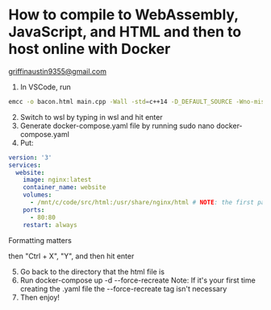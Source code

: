 # How to compile to WebAssembly, JavaScript, and HTML and then to host online with Docker

griffinaustin9355@gmail.com

1. In VSCode, run 
```sh
emcc -o bacon.html main.cpp -Wall -std=c++14 -D_DEFAULT_SOURCE -Wno-missing-braces -Wunused-result -Os -I. -I C:/raylib/raylib/src -I C:/raylib/raylib/src/external -L. -L C:/raylib/raylib/src -s USE_GLFW=3 -s ASYNCIFY -s TOTAL_MEMORY=67108864 -s FORCE_FILESYSTEM=1 --shell-file C:/raylib/raylib/src/shell.html C:/raylib/raylib/src/web/libraylib.a -DPLATFORM_WEB -s 'EXPORTED_FUNCTIONS=["_free","_malloc","_main"]'-s EXPORTED_RUNTIME_METHODS=ccall
```
2. Switch to wsl by typing in wsl and hit enter
3. Generate docker-compose.yaml file by running sudo nano docker-compose.yaml
4. Put: 
```yaml
version: '3'
services:
  website:
    image: nginx:latest
    container_name: website
    volumes:
      - /mnt/c/code/src/html:/usr/share/nginx/html # NOTE: the first part is the file path, and the second part is the default location nginx looks for the html file
    ports:
      - 80:80
    restart: always
```

Formatting matters

then "Ctrl + X", "Y", and then hit enter

5. Go back to the directory that the html file is
6. Run docker-compose up -d --force-recreate
   Note: If it's your first time creating the .yaml file the --force-recreate tag isn't necessary
7. Then enjoy!

